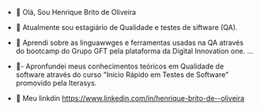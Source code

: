 -   👋 Olá, Sou Henrique Brito de Oliveira 
- 👀 Atualmente sou estagiário de Qualidade e testes de siftware (QA).
- 🌱 Aprendi sobre as linguawwges e ferramentas usadas na QA através do bootcamp do Grupo GFT pela plataforma da Digital Innovation one. ...
- 👋- Apronfundei meus conhecimentos teóricos em Qualidade de software através do curso "Início Rápido em Testes de Software" promovido pela  Iterasys.

- 💞️  Meu linkdin https://www.linkedin.com/in/henrique-brito-de--oliveira


<!---
henriquebrito1/henriquebrito1 is a ✨ special ✨ repository because its `README.md` (this file) appears on your GitHub profile.
You can click the Preview link to take a look at your changes.
--->
